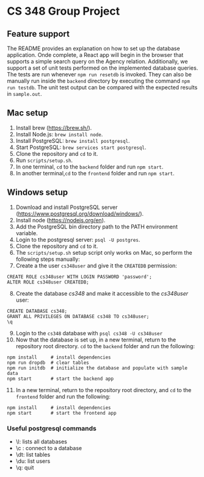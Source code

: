 # CS 348 Group Project
## Feature support
The README provides an explanation on how to set up the database application. Onde complete, a React app will begin in the browser that supports a simple search query on the Agency relation.
Additionally, we support a set of unit tests performed on the implemented database queries. The tests are run whenever `npm run resetdb` is invoked. They can also be manually run inside the `backend` directory by executing the command `npm run testdb`. The unit test output can be compared with the expected results in `sample.out`.

## Mac setup
1. Install brew (https://brew.sh/).
2. Install Node.js: `brew install node`.
3. Install PostgreSQL: `brew install postgresql`.
4. Start PostgreSQL: `brew services start postgresql`.
5. Clone the repository and `cd` to it.
6. Run `scripts/setup.sh`.
7. In one terminal, `cd` to the `backend` folder and run `npm start`.
8. In another terminal,`cd` to the `frontend` folder and run `npm start`.
## Windows setup
1. Download and install PostgreSQL server (https://www.postgresql.org/download/windows/).
2. Install node (https://nodejs.org/en).
3. Add the PostgreSQL bin directory path to the PATH environment variable.
4. Login to the postgresql server: `psql -U postgres`.
5. Clone the repository and `cd` to it.
6. The `scripts/setup.sh` setup script only works on Mac, so perform the following steps manually:
7. Create a the user `cs348user` and give it the `CREATEDB` permission:
```
CREATE ROLE cs348user WITH LOGIN PASSWORD 'password';
ALTER ROLE cs348user CREATEDB;
```
8. Create the database *cs348* and make it accessible to the *cs348user* user:
```
CREATE DATABASE cs348;
GRANT ALL PRIVILEGES ON DATABASE cs348 TO cs348user;
\q
```
9. Login to the `cs348` database with `psql cs348 -U cs348user`
10. Now that the database is set up, in a new terminal, return to the repository root directory. `cd` to the `backend` folder and run the following:
```
npm install     # install dependencies
npm run dropdb  # clear tables
npm run initdb  # initialize the database and populate with sample data
npm start       # start the backend app
```
11. In a new terminal, return to the repository root directory, and `cd` to the `frontend` folder and run the following:
```
npm install     # install dependencies
npm start       # start the frontend app
```

### Useful postgresql commands
* \l: lists all databases
* \c <database>: connect to a database
* \dt: list tables
* \du: list users
* \q: quit

